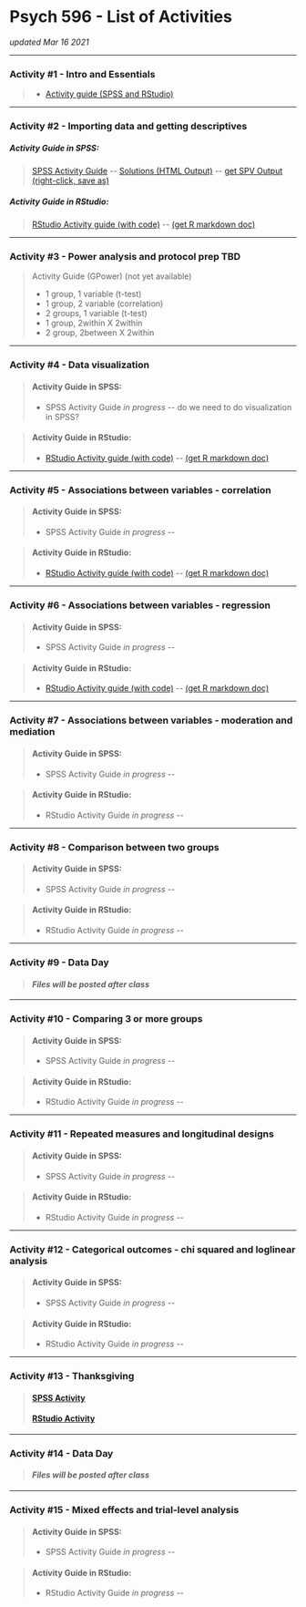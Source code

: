 # Psych 596 - List of Activities
*updated Mar 16 2021*

----------------------------------------------------------------

### Activity #1 - Intro and Essentials  
> - [Activity guide (SPSS and RStudio)](intro-essentials/r_docs/intro-essentials-instructions-spss-rstudio.md)  

----------------------------------------------------------------

### Activity #2 - Importing data and getting descriptives  

##### Activity Guide in SPSS:
> [SPSS Activity Guide](import-examine/spss/import-examine-instructions-spss.md) -- [Solutions (HTML Output)](import-examine/spss/import-examine-output-spss.htm) -- [get SPV Output (right-click, save as)](import-examine/spss/import-examine-output-spss.spv)

##### 	Activity Guide in RStudio:
> [RStudio Activity guide (with code)](import-examine/r_docs/import-examine-instructions-w-code.html) -- [(get R markdown doc)](import-examine/r_docs/import-examine-instructions-w-code.Rmd)  

----------------------------------------------------------------

### Activity #3 - Power analysis and protocol prep TBD
> Activity Guide (GPower) (not yet available)  
> - 1 group, 1 variable (t-test)  
> - 1 group, 2 variable (correlation)  
> - 2 groups, 1 variable (t-test)  
> - 1 group, 2within X 2within   
> - 2 group, 2between X 2within  
    
----------------------------------------------------------------

### Activity #4 - Data visualization 

> #### Activity Guide in SPSS:
> - SPSS Activity Guide *in progress* -- do we need to do visualization in SPSS?

<!-- -->
> #### 	Activity Guide in RStudio:
> - [RStudio Activity guide (with code)](data-visual/r_docs/data-visual-instructions-r.html) -- [(get R markdown doc)](data-visual/r_docs/data-visual-instructions-r.Rmd)  

----------------------------------------------------------------

### Activity #5 - Associations between variables - correlation

> #### Activity Guide in SPSS:
> - SPSS Activity Guide *in progress* -- 

<!-- -->
> #### 	Activity Guide in RStudio:
> - [RStudio Activity guide (with code)](contin-correl/r_docs/contin-correl-instructions-r.html) -- [(get R markdown doc)](contin-correl/r_docs/contin-correl-instructions-r.Rmd)  

----------------------------------------------------------------

### Activity #6 - Associations between variables - regression

> #### Activity Guide in SPSS:
> - SPSS Activity Guide *in progress* -- 

<!-- -->
> #### 	Activity Guide in RStudio:
> - [RStudio Activity guide (with code)](multi-regression/r_docs/multi-regression-instructions-r.html) -- [(get R markdown doc)](multi-regression/r_docs/multi-regression-instructions-r.Rmd)  

----------------------------------------------------------------

### Activity #7 - Associations between variables - moderation and mediation

> #### Activity Guide in SPSS:
> - SPSS Activity Guide *in progress* -- 

<!-- -->
> #### 	Activity Guide in RStudio:
> - RStudio Activity Guide *in progress* --


----------------------------------------------------------------

### Activity #8 - Comparison between two groups 

> #### Activity Guide in SPSS:
> - SPSS Activity Guide *in progress* -- 

<!-- -->
> #### 	Activity Guide in RStudio:
> - RStudio Activity Guide *in progress* --


----------------------------------------------------------------

### Activity #9 - Data Day

> #### ***Files will be posted after class***  

----------------------------------------------------------------

### Activity #10 - Comparing 3 or more groups

> #### Activity Guide in SPSS:
> - SPSS Activity Guide *in progress* -- 

<!-- -->
> #### 	Activity Guide in RStudio:
> - RStudio Activity Guide *in progress* --

----------------------------------------------------------------

### Activity #11 - Repeated measures and longitudinal designs  

> #### Activity Guide in SPSS:
> - SPSS Activity Guide *in progress* -- 

<!-- -->
> #### 	Activity Guide in RStudio:
> - RStudio Activity Guide *in progress* --

----------------------------------------------------------------

### Activity #12 - Categorical outcomes - chi squared and loglinear analysis  

> #### Activity Guide in SPSS:
> - SPSS Activity Guide *in progress* -- 

<!-- -->
> #### 	Activity Guide in RStudio:
> - RStudio Activity Guide *in progress* --


----------------------------------------------------------------

### Activity #13 - Thanksgiving  

> #### [SPSS Activity](https://phdcomics.com/comics.php?f=1816)  
> #### [RStudio Activity](https://xkcd.com/552/)  


----------------------------------------------------------------

### Activity #14 - Data Day

> #### ***Files will be posted after class***  


----------------------------------------------------------------

### Activity #15 - Mixed effects and trial-level analysis  

> #### Activity Guide in SPSS:
> - SPSS Activity Guide *in progress* -- 

<!-- -->
> #### 	Activity Guide in RStudio:
> - RStudio Activity Guide *in progress* --




